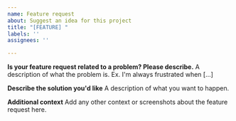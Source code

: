 ```yaml
---
name: Feature request
about: Suggest an idea for this project
title: "[FEATURE] "
labels: ''
assignees: ''

---
```


**Is your feature request related to a problem? Please describe.**
A description of what the problem is. Ex. I'm always frustrated when [...]

**Describe the solution you'd like**
A description of what you want to happen.

**Additional context**
Add any other context or screenshots about the feature request here.
